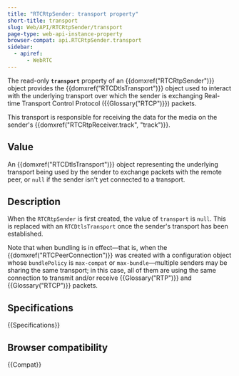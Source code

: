 ```yaml
---
title: "RTCRtpSender: transport property"
short-title: transport
slug: Web/API/RTCRtpSender/transport
page-type: web-api-instance-property
browser-compat: api.RTCRtpSender.transport
sidebar:
  - apiref:
      - WebRTC
---
```


The read-only **`transport`** property of an
{{domxref("RTCRtpSender")}} object provides the {{domxref("RTCDtlsTransport")}} object
used to interact with the underlying transport over which the sender is exchanging
Real-time Transport Control Protocol ({{Glossary("RTCP")}}) packets.

This transport is responsible for receiving the data for the media on the sender's
{{domxref("RTCRtpReceiver.track", "track")}}.

## Value

An {{domxref("RTCDtlsTransport")}} object representing the underlying transport being
used by the sender to exchange packets with the remote peer, or `null` if the
sender isn't yet connected to a transport.

## Description

When the `RTCRtpSender` is first created, the value of
`transport` is `null`. This is replaced with an
`RTCDtlsTransport` once the sender's transport has been established.

Note that when bundling is in effect—that is, when the {{domxref("RTCPeerConnection")}}
was created with a configuration object whose `bundlePolicy` is `max-compat`
or `max-bundle`—multiple senders may be sharing the same transport; in this
case, all of them are using the same connection to transmit and/or receive
{{Glossary("RTP")}} and {{Glossary("RTCP")}} packets.

## Specifications

{{Specifications}}

## Browser compatibility

{{Compat}}

